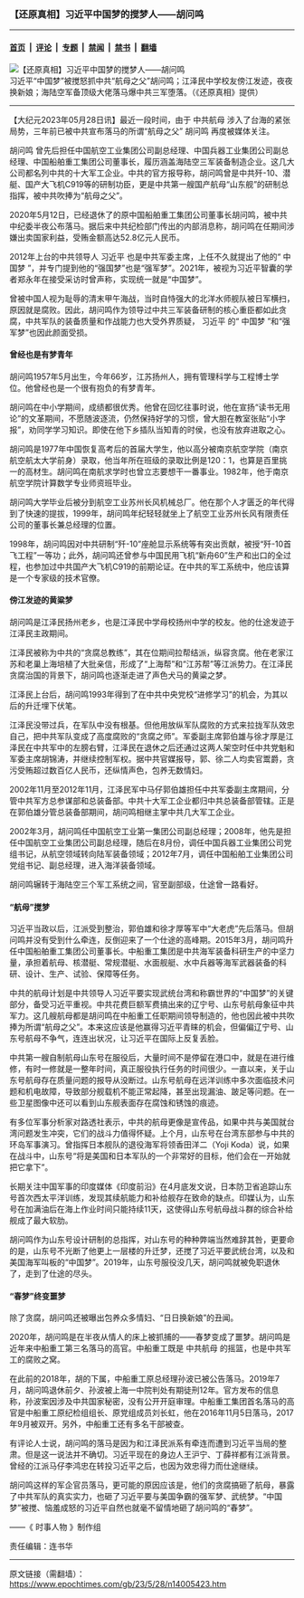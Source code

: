 ### 【还原真相】习近平中国梦的搅梦人——胡问鸣

---

#### [首页](../../../..?n14005423) &nbsp;|&nbsp; [评论](../../../../../epoch-comment?n14005423) &nbsp;|&nbsp; [专题](../../../../../epoch-special?n14005423) &nbsp;|&nbsp; [禁闻](../../../../../epoch-news?n14005423) &nbsp;|&nbsp; [禁书](../../../../../books?n14005423) &nbsp;|&nbsp; [翻墙](https://github.com/gfw-breaker/nogfw/blob/master/README.md?n14005423)


<div><img alt="【还原真相】习近平中国梦的搅梦人——胡问鸣" class="attachment-djy_600_400 size-djy_600_400 wp-post-image" src="https://i.epochtimes.com/assets/uploads/2023/05/id14005424-1200x800-600x400.jpg"/>
<div class="caption">
 习近平“中国梦”被搅怒抓中共“航母之父”胡问鸣；江泽民中学校友傍江发迹，夜夜换新娘；海陆空军备顶级大佬落马爆中共三军堕落。（《还原真相》提供）
</div></div><hr/><div class="post_content" id="artbody" itemprop="articleBody">
 <!-- article content begin -->
 <p>
  【大纪元2023年05月28日讯】最近一段时间，由于
  <ok href="https://www.epochtimes.com/gb/tag/%E4%B8%AD%E5%85%B1%E8%88%AA%E6%AF%8D.html">
   中共航母
  </ok>
  涉入了台海的紧张局势，三年前已被中共宣布落马的所谓“航母之父”
  <ok href="https://www.epochtimes.com/gb/tag/%E8%83%A1%E9%97%AE%E9%B8%A3.html">
   胡问鸣
  </ok>
  再度被媒体关注。
 </p>
 <p>
  <ok href="https://www.epochtimes.com/gb/tag/%E8%83%A1%E9%97%AE%E9%B8%A3.html">
   胡问鸣
  </ok>
  曾先后担任中国航空工业集团公司副总经理、中国兵器工业集团公司副总经理、中国船舶重工集团公司董事长，履历涵盖海陆空三军装备制造企业。这几大公司都名列中共的十大军工企业。中共的官方报导称，胡问鸣曾是中共歼-10、潜艇、国产大飞机C919等的研制功臣，更是中共第一艘国产航母“山东舰”的研制总指挥，被中共吹捧为“航母之父”。
 </p>
 <p>
  <center>
  </center>
  <p>
   2020年5月12日，已经退休了的原中国船舶重工集团公司董事长胡问鸣，被中共中纪委半夜公布落马。据后来中共纪检部门传出的内部消息称，胡问鸣在任期间涉嫌出卖国家利益，受贿金额高达52.8亿元人民币。
  </p>
  <p>
   2012年上台的中共领导人
   <ok href="https://www.epochtimes.com/gb/tag/%E4%B9%A0%E8%BF%91%E5%B9%B3.html">
    习近平
   </ok>
   也是中共军委主席，上任不久就提出了他的“
   <ok href="https://www.epochtimes.com/gb/tag/%E4%B8%AD%E5%9B%BD%E6%A2%A6.html">
    中国梦
   </ok>
   ”，并专门提到他的“强国梦”也是“强军梦”。2021年，被视为习近平智囊的学者郑永年在接受采访时曾声称，实现统一就是“中国梦”。
  </p>
  <p>
   曾被中国人视为耻辱的清末甲午海战，当时自恃强大的北洋水师舰队被日军横扫，原因就是腐败。因此，胡问鸣作为领导过中共三军装备研制的核心重臣都如此贪腐，中共军队的装备质量和作战能力也大受外界质疑，
   <ok href="https://www.epochtimes.com/gb/tag/%E4%B9%A0%E8%BF%91%E5%B9%B3.html">
    习近平
   </ok>
   的“
   <ok href="https://www.epochtimes.com/gb/tag/%E4%B8%AD%E5%9B%BD%E6%A2%A6.html">
    中国梦
   </ok>
   ”和“强军梦”也因此颜面受损。
  </p>
  <h4>
   曾经也是有梦青年
  </h4>
  <p>
   胡问鸣1957年5月出生，今年66岁，江苏扬州人，拥有管理科学与工程博士学位。他曾经也是一个很有抱负的有梦青年。
  </p>
  <p>
   胡问鸣在中小学期间，成绩都很优秀。他曾在回忆往事时说，他在宣扬“读书无用论”的文革期间，不愿随波逐流，仍然保持好学的习惯，曾大胆在教室张贴“小字报”，劝同学学习知识。即使在他下乡插队当知青的时侯，也没有放弃进取之心。
  </p>
  <p>
   胡问鸣是1977年中国恢复高考后的首届大学生，他以高分被南京航空学院（南京航空航太大学前身）录取，他当年所在班级的录取比例是120：1，也算是百里挑一的高材生。胡问鸣在南航求学时也曾立志要想干一番事业。1982年，他于南京航空学院计算数学专业师资班毕业。
  </p>
  <p>
   胡问鸣大学毕业后被分到航空工业苏州长风机械总厂。他在那个人才匮乏的年代得到了快速的提拔，1999年，胡问鸣年纪轻轻就坐上了航空工业苏州长风有限责任公司的董事长兼总经理的位置。
  </p>
  <p>
   1998年，胡问鸣因对中共研制“歼-10”座舱显示系统等有突出贡献，被授“歼-10首飞工程”一等功；此外，胡问鸣还曾参与中国民用飞机“新舟60”生产和出口的全过程，也参加过中共国产大飞机C919的前期论证。在中共的军工系统中，他应该算是一个专家级的技术官僚。
  </p>
  <p>
   <center>
   </center>
   <h4>
    傍江发迹的黄粱梦
   </h4>
   <p>
    胡问鸣是江泽民扬州老乡，也是江泽民中学母校扬州中学的校友。他的仕途发迹于江泽民主政期间。
   </p>
   <p>
    江泽民被称为中共的“贪腐总教练”，其在位期间拉帮结派，纵容贪腐。他在老家江苏和老巢上海培植了大批亲信，形成了“上海帮”和“江苏帮”等江派势力。在江泽民贪腐治国的背景下，胡问鸣也逐渐走进了声色犬马的黄粱之梦。
   </p>
   <p>
    江泽民上台后，胡问鸣1993年得到了在中共中央党校“进修学习”的机会，为其以后的升迁埋下伏笔。
   </p>
   <p>
    江泽民没带过兵，在军队中没有根基。但他用放纵军队腐败的方式来拉拢军队效忠自己，把中共军队变成了高度腐败的“贪腐之师”。军委副主席郭伯雄与徐才厚是江泽民在中共军中的左膀右臂，江泽民在退休之后还通过这两人架空时任中共党魁和军委主席胡锦涛，并继续控制军权。据中共官媒报导，郭、徐二人均卖官鬻爵，贪污受贿超过数百亿人民币，还纵情声色，包养无数情妇。
   </p>
   <p>
    2002年11月至2012年11月，江泽民军中马仔郭伯雄担任中共军委副主席期间，分管中共军方总参谋部和总装备部。中共十大军工企业都归中共总装备部管辖。正是在郭伯雄分管总装备部期间，胡问鸣相继主掌中共几大军工企业。
   </p>
   <p>
    2002年3月，胡问鸣任中国航空工业第一集团公司副总经理；2008年，他先是担任中国航空工业集团公司副总经理，随后在8月份，调任中国兵器工业集团公司党组书记，从航空领域转向陆军装备领域；2012年7月，调任中国船舶工业集团公司党组书记、副总经理，进入海洋装备领域。
   </p>
   <p>
    胡问鸣辗转于海陆空三个军工系统之间，官至副部级，仕途曾一路看好。
   </p>
   <h4>
    “航母”搅梦
   </h4>
   <p>
    习近平当政以后，江派受到整治，郭伯雄和徐才厚等军中“大老虎”先后落马。但胡问鸣并没有受到什么牵连，反倒迎来了一个仕途的高峰期。2015年3月，胡问鸣升任中国船舶重工集团公司董事长。中船重工集团是中共海军装备科研生产的中坚力量，承担着航母、核潜艇、常规潜艇、水面舰艇、水中兵器等海军武器装备的科研、设计、生产、试验、保障等任务。
   </p>
   <p>
    中共的航母计划是中共领导人习近平要实现武统台湾和称霸世界的“中国梦”的关键部分，备受习近平重视。中共花费巨额军费搞出来的辽宁号、山东号航母象征中共军力。这几艘航母都是胡问鸣在中船重工任职期间领导制造的，他也因此被中共吹捧为所谓“航母之父”。本来这应该是他赢得习近平青睐的机会，但偏偏辽宁号、山东号航母不争气，连连出状况，让习近平在国际上反复丢脸。
   </p>
   <p>
    中共第一艘自制航母山东号在服役后，大量时间不是停留在港口中，就是在进行维修，有时一修就是一整年时间，真正服役执行任务的时间很少。一直以来，关于山东号航母存在质量问题的报导从没断过。山东号航母在远洋训练中多次面临技术问题和机电故障，导致部分舰载机不能正常起降，甚至出现漏油、跛足等问题。在一些卫星图像中还可以看到山东舰表面存在腐蚀和锈蚀的痕迹。
   </p>
   <p>
    有多位军事分析家对路透社表示，中共的航母更像是宣传品，如果中共与美国就台湾问题发生冲突，它们的战斗力值得怀疑。上个月，山东号在台湾东部参与中共的环岛军事演习。曾指挥日本舰队的退役海军将领香田洋二（Yoji Koda）说，如果在战斗中，山东号“将是美国和日本军队的一个非常好的目标，他们会在一开始就把它拿下”。
   </p>
   <p>
    长期关注中国军事的印度媒体《印度前沿》在4月底发文说，日本防卫省追踪山东号首次西太平洋训练，发现其续航能力和补给舰存在致命的缺点。印媒认为，山东号在加满油后在海上作业时间只能持续11天，这使得山东号航母战斗群的综合补给舰成了最大软肋。
   </p>
   <p>
    胡问鸣作为山东号设计研制的总指挥，对山东号的种种弊端当然难辞其咎，更要命的是，山东号不光断了他更上一层楼的升迁梦，还搅了习近平要武统台湾，以及和美国海军叫板的“中国梦”。2019年，山东号服役没几天，胡问鸣就被免职退休了，走到了仕途的尽头。
   </p>
   <h4>
    “春梦”终变噩梦
   </h4>
   <p>
    除了贪腐，胡问鸣还被曝出包养众多情妇、“日日换新娘”的丑闻。
   </p>
   <p>
    2020年，胡问鸣是在半夜从情人的床上被抓捕的——春梦变成了噩梦。胡问鸣是近年来中船重工第三名落马的高官。中船重工既是
    <ok href="https://www.epochtimes.com/gb/tag/%E4%B8%AD%E5%85%B1%E8%88%AA%E6%AF%8D.html">
     中共航母
    </ok>
    的摇篮，也是中共军工的腐败之窝。
   </p>
   <p>
    在此前的2018年，胡的下属，中船重工原总经理孙波已被公告落马。2019年7月，胡问鸣退休前夕、孙波被上海一中院判处有期徒刑12年。官方发布的信息称，孙波案因涉及中共国家秘密，没有公开开庭审理。中船重工集团首名落马的高官是中船重工原纪检组组长、原党组成员刘长虹，他在2016年11月5日落马，2017年9月被双开。另外，中船重工还有多名干部被查。
   </p>
   <p>
    有评论人士说，胡问鸣的落马是因为和江泽民派系有牵连而遭到习近平当局的整肃。但是这一说法并不确切。习近平现在的身边人王沪宁、丁薛祥都有江派背景。曾经的江派马仔李鸿忠在转投习近平之后，也因为效忠得力而仕途继续。
   </p>
   <p>
    胡问鸣这样的军企官员落马，更可能的原因应该是，他们的贪腐搞砸了航母，暴露了中共军队的真实实力，也砸了习近平要与美国争霸的强军梦、武统梦。“中国梦”被搅、恼羞成怒的习近平自然也就毫不留情地砸了胡问鸣的“春梦”。
   </p>
   <p>
    ——《
    <ok href="https://www.epochtimes.com/gb/tag/%E6%99%82%E4%BA%8B%E4%BA%BA%E7%89%A9.html">
     时事人物
    </ok>
    》制作组
   </p>
   <p>
    责任编辑：连书华
   </p>
   <!-- article content end -->
   <div id="below_article_ad">
   </div>
  </p>
 </p>
</div>


---

原文链接（需翻墙）：https://www.epochtimes.com/gb/23/5/28/n14005423.htm